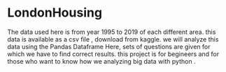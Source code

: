 # LondonHousing
The data used here is from year 1995 to 2019 of each different area. this data is available as a csv file , download from kaggle. we will analyze this data using the Pandas Dataframe Here, sets of questions are given for which we have to find correct results. this project is for begineers and for those who want to know how we analyzing big data with python .
